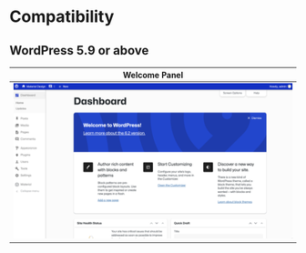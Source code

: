 # Compatibility

## WordPress 5.9 or above
| Welcome Panel |
| - |
| ![Welcome Panel](../../../docs/images/pages/wp-6.2.png  "Welcome Panel") |